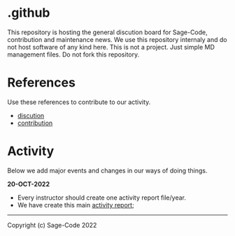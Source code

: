 # .github

This repository is hosting the general discution board for Sage-Code, contribution and maintenance news. We use this repository internaly and do not host software of any kind here. This is not a project. Just simple MD management files. Do not fork this repository.

# References

Use these references to contribute to our activity.

* [discution](https://github.com/sage-code/bee/discussions)
* [contribution](profile/contribute.md)

# Activity

Below we add major events and changes in our ways of doing things.

**20-OCT-2022**

* Every instructor should create one activity report file/year. 
* We have create this main [activity report](reports/readme.md);



---
Copyright (c) Sage-Code 2022

